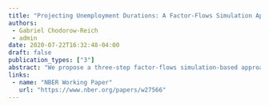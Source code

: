 ```yaml
---
title: "Projecting Unemployment Durations: A Factor-Flows Simulation Approach With Application to the COVID-19 Recession"
authors:
 - Gabriel Chodorow-Reich
 - admin
date: 2020-07-22T16:32:48-04:00
draft: false
publication_types: ["3"]
abstract: "We propose a three-step factor-flows simulation-based approach to forecast the duration distribution of unemployment. Step 1: estimate individual transition hazards across employment, temporary layoff, permanent layoff, quitter, entrant, and out of the labor force, with each hazard depending on an aggregate component as well as an individual's labor force history. Step 2: relate the aggregate components to the overall unemployment rate using a factor model. Step 3: combine the individual duration dependence, factor structure, and an auxiliary forecast of the unemployment rate to simulate a panel of individual labor force histories. Applying our approach to the July Blue Chip forecast of the COVID-19 recession, we project that 1.6 million workers laid off in April 2020 remain unemployed six months later. Total long-term unemployment rises thereafter and eventually reaches more 4.5 million individuals unemployed for more than 26 weeks and almost 2 million individuals unemployed for more than 46 weeks. Long-term unemployment rises even more in a more pessimistic recovery scenario, but remains below the level in the Great Recession due to a high amount of labor market churn."
links:
 - name: "NBER Working Paper"
   url: "https://www.nber.org/papers/w27566"
---
```

